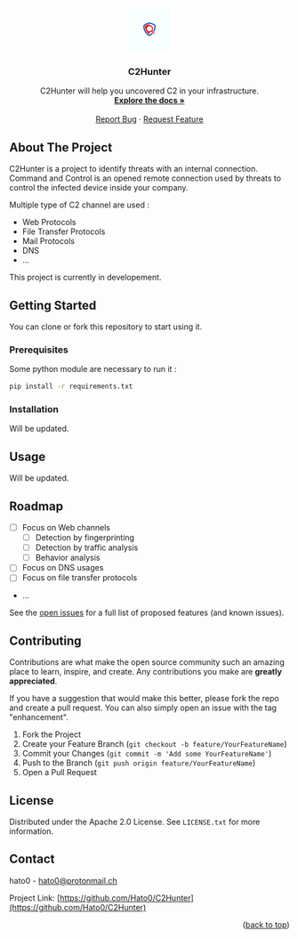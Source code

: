 <div id="top"></div>


<br />
<div align="center">
    <a href="https://github.com/Hato0/C2Hunter">
    <img src="images/logo.png" alt="Logo" width="80" height="80">
  </a>

<h3 align="center">C2Hunter</h3>

  <p align="center">
    C2Hunter will help you uncovered C2 in your infrastructure.
    <br />
    <a href="https://github.com/Hato0/C2Hunter"><strong>Explore the docs »</strong></a>
    <br />
    <br />
    <a href="https://github.com/Hato0/C2Hunter/issues">Report Bug</a>
    ·
    <a href="https://github.com/Hato0/C2Hunter/issues">Request Feature</a>
  </p>
</div>

## About The Project

C2Hunter is a project to identify threats with an internal connection. 
Command and Control is an opened remote connection used by threats to control the infected device inside your company. 

Multiple type of C2 channel are used :
* Web Protocols
* File Transfer Protocols 
* Mail Protocols 
* DNS 
* ...

This project is currently in developement.

## Getting Started

You can clone or fork this repository to start using it. 

### Prerequisites

Some python module are necessary to run it :
```sh
pip install -r requirements.txt
```

### Installation

Will be updated.

## Usage

Will be updated.

## Roadmap

- [ ] Focus on Web channels 
    - [ ] Detection by fingerprinting
    - [ ] Detection by traffic analysis
    - [ ] Behavior analysis
- [ ] Focus on DNS usages
- [ ] Focus on file transfer protocols
- ...

See the [open issues](https://github.com/Hato0/C2Hunter) for a full list of proposed features (and known issues).

## Contributing

Contributions are what make the open source community such an amazing place to learn, inspire, and create. Any contributions you make are **greatly appreciated**.

If you have a suggestion that would make this better, please fork the repo and create a pull request. You can also simply open an issue with the tag "enhancement".

1. Fork the Project
2. Create your Feature Branch (`git checkout -b feature/YourFeatureName`)
3. Commit your Changes (`git commit -m 'Add some YourFeatureName'`)
4. Push to the Branch (`git push origin feature/YourFeatureName`)
5. Open a Pull Request


## License

Distributed under the Apache 2.0 License. See `LICENSE.txt` for more information.

## Contact

hato0 - hato0@protonmail.ch

Project Link: [https://github.com/Hato0/C2Hunter](https://github.com/Hato0/C2Hunter)

<p align="right">(<a href="#top">back to top</a>)</p>
